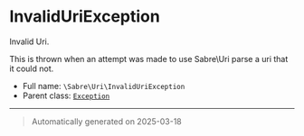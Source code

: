 
# InvalidUriException

Invalid Uri.

This is thrown when an attempt was made to use Sabre\Uri parse a uri that
it could not.

* Full name: `\Sabre\Uri\InvalidUriException`
* Parent class: [`Exception`](../../Exception.md)






***
> Automatically generated on 2025-03-18

